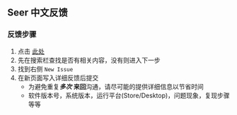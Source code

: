 ## Seer 中文反馈
### 反馈步骤
1. 点击 [此处](https://github.com/ccseer/Seer-Feedback-CN/issues)
2. 先在搜索栏查找是否有相关内容，没有则进入下一步
3. 找到右侧 `New Issue`
4. 在新页面写入详细反馈后提交
   - 为避免重复***多次*** **来回**沟通，请尽可能的提供详细信息以节省时间
   - 软件版本号，系统版本，运行平台(Store/Desktop)，问题现象，复现步骤等等
